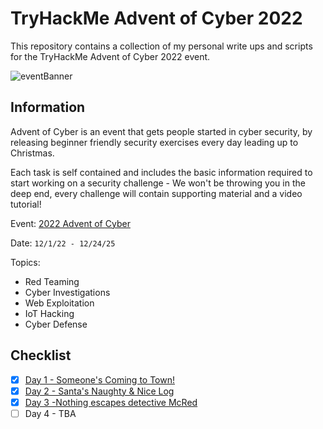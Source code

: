 # TryHackMe Advent of Cyber 2022
This repository contains a collection of my personal write ups and scripts for the TryHackMe Advent of Cyber 2022 event.

![eventBanner](https://user-images.githubusercontent.com/65686765/205474766-107b3859-3f30-4e88-83f5-eea9bd594004.png)
## Information
Advent of Cyber is an event that gets people started in cyber security, by releasing beginner friendly security exercises every day leading up to Christmas.

Each task is self contained and includes the basic information required to start working on a security challenge - We won't be throwing you in the deep end, every challenge will contain supporting material and a video tutorial!

Event: [2022 Advent of Cyber](https://tryhackme.com/christmas)

Date: ```12/1/22 - 12/24/25```

Topics:
- Red Teaming
- Cyber Investigations
- Web Exploitation
- IoT Hacking
- Cyber Defense
## Checklist
- [X] [Day 1 - Someone's Coming to Town!](https://github.com/fyceu/THM-aoc2022/tree/main/Day%201%20-%20Someone's%20Coming%20to%20Town!)
- [x] [Day 2 - Santa's Naughty & Nice Log](https://github.com/fyceu/THM-aoc2022/tree/main/Day%202%20-%20Santa's%20Naughty%20%26%20Nice%20Log)
- [x] [Day 3 -Nothing escapes detective McRed](https://github.com/fyceu/THM-aoc2022/tree/main/Day%203%20-%20Nothing%20escapes%20detective%20McRed)
- [ ] Day 4 - TBA